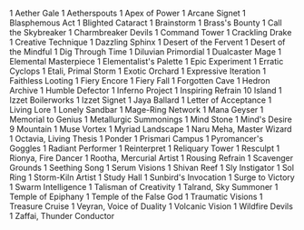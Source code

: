 1 Aether Gale
1 Aetherspouts
1 Apex of Power
1 Arcane Signet
1 Blasphemous Act
1 Blighted Cataract
1 Brainstorm
1 Brass's Bounty
1 Call the Skybreaker
1 Charmbreaker Devils
1 Command Tower
1 Crackling Drake
1 Creative Technique
1 Dazzling Sphinx
1 Desert of the Fervent
1 Desert of the Mindful
1 Dig Through Time
1 Diluvian Primordial
1 Dualcaster Mage
1 Elemental Masterpiece
1 Elementalist's Palette
1 Epic Experiment
1 Erratic Cyclops
1 Etali, Primal Storm
1 Exotic Orchard
1 Expressive Iteration
1 Faithless Looting
1 Fiery Encore
1 Fiery Fall
1 Forgotten Cave
1 Hedron Archive
1 Humble Defector
1 Inferno Project
1 Inspiring Refrain
10 Island
1 Izzet Boilerworks
1 Izzet Signet
1 Jaya Ballard
1 Letter of Acceptance
1 Living Lore
1 Lonely Sandbar
1 Mage-Ring Network
1 Mana Geyser
1 Memorial to Genius
1 Metallurgic Summonings
1 Mind Stone
1 Mind's Desire
9 Mountain
1 Muse Vortex
1 Myriad Landscape
1 Naru Meha, Master Wizard
1 Octavia, Living Thesis
1 Ponder
1 Prismari Campus
1 Pyromancer's Goggles
1 Radiant Performer
1 Reinterpret
1 Reliquary Tower
1 Resculpt
1 Rionya, Fire Dancer
1 Rootha, Mercurial Artist
1 Rousing Refrain
1 Scavenger Grounds
1 Seething Song
1 Serum Visions
1 Shivan Reef
1 Sly Instigator
1 Sol Ring
1 Storm-Kiln Artist
1 Study Hall
1 Sunbird's Invocation
1 Surge to Victory
1 Swarm Intelligence
1 Talisman of Creativity
1 Talrand, Sky Summoner
1 Temple of Epiphany
1 Temple of the False God
1 Traumatic Visions
1 Treasure Cruise
1 Veyran, Voice of Duality
1 Volcanic Vision
1 Wildfire Devils
1 Zaffai, Thunder Conductor